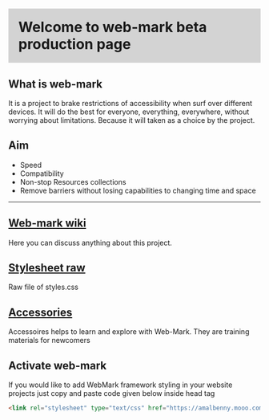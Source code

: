 <h1 style="background-color:lightgray; padding:20px;"> Welcome to web-mark beta production page</h1>

## What is web-mark
It is a project to brake restrictions of accessibility when surf over different devices.
 It will do the best for everyone, everything, everywhere, without worrying about limitations.
 Because it will taken as a choice by the project.

## Aim
- Speed
- Compatibility
- Non-stop Resources collections
- Remove barriers without losing capabilities to changing time and space
<hr/>

## <a href="https://github.com/amalbenny/web-mark/wiki">Web-mark wiki</a>
Here you can discuss anything about this project.

## <a href="https://github.com/amalbenny/web-mark/blob/main/stylesheet.css">Stylesheet raw</a>
Raw file of styles.css
## <a href="accessoires/">Accessories</a>
Accessoires helps to learn and explore with Web-Mark. They are training materials for newcomers
## Activate web-mark
If you would like to add WebMark framework styling in your website projects just copy and paste code given below inside head tag
```markdown
<link rel="stylesheet" type="text/css" href="https://amalbenny.mooo.com/wm/beta.css">
```
